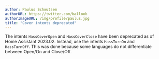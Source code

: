 ```yaml
---
author: Paulus Schoutsen
authorURL: https://twitter.com/balloob
authorImageURL: /img/profile/paulus.jpg
title: "Cover intents deprecated"
---
```


The intents `HassCoverOpen` and `HassCoverClose` have been deprecated as of Home Assistant 2023.02. Instead, use the intents `HassTurnOn` and `HassTurnOff`. This was done because some languages do not differentiate between Open/On and Close/Off.
